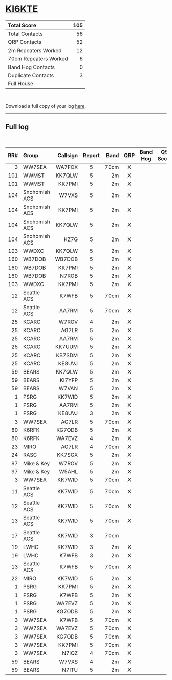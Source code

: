 # [KI6KTE](https://www.qrz.com/db/KI6KTE)

| Total Score           |   105 |
|:----------------------|------:|
| Total Contacts        |    56 |
| QRP Contacts          |    52 |
| 2m Repeaters Worked   |    12 |
| 70cm Repeaters Worked |     6 |
| Band Hog Contacts     |     0 |
| Duplicate Contacts    |     3 |
| Full House            |       |

<br />

Download a full copy of your log [here](/results/[KI6KTE](https://www.qrz.com/db/KI6KTE)/log.csv).

---

## Full log

<br />

|   RR# | Group         |   Callsign |  Report  |   Band |  QRP  |  Band Hog  |   QSO Score |
|------:|:--------------|-----------:|:--------:|-------:|:-----:|:----------:|------------:|
|     3 | WW7SEA        |     WA7FOX |    5     |   70cm |   X   |            |           2 |
|   101 | WWMST         |     KK7QLW |    5     |     2m |   X   |            |           2 |
|   101 | WWMST         |     KK7PMI |    5     |     2m |   X   |            |           2 |
|   104 | Snohomish ACS |      W7VXS |    5     |     2m |   X   |            |           2 |
|   104 | Snohomish ACS |     KK7PMI |    5     |     2m |   X   |            |           2 |
|   104 | Snohomish ACS |     KK7QLW |    5     |     2m |   X   |            |           2 |
|   104 | Snohomish ACS |       KZ7G |    5     |     2m |   X   |            |           2 |
|   103 | WWDXC         |     KK7QLW |    5     |     2m |   X   |            |           2 |
|   160 | WB7DOB        |     WB7DOB |    5     |     2m |   X   |            |           2 |
|   160 | WB7DOB        |     KK7PMI |    5     |     2m |   X   |            |           2 |
|   160 | WB7DOB        |      N7ROB |    5     |     2m |   X   |            |           2 |
|   103 | WWDXC         |     KK7PMI |    5     |     2m |   X   |            |           2 |
|    12 | Seattle ACS   |      K7WFB |    5     |   70cm |   X   |            |           2 |
|    12 | Seattle ACS   |      AA7RM |    5     |   70cm |   X   |            |           2 |
|    25 | KCARC         |      W7ROV |    4     |     2m |   X   |            |           2 |
|    25 | KCARC         |      AG7LR |    5     |     2m |   X   |            |           2 |
|    25 | KCARC         |      AA7RM |    5     |     2m |   X   |            |           2 |
|    25 | KCARC         |     KK7UUM |    5     |     2m |   X   |            |           2 |
|    25 | KCARC         |     KB7SDM |    5     |     2m |   X   |            |           2 |
|    25 | KCARC         |     KE8UVJ |    5     |     2m |   X   |            |           2 |
|    59 | BEARS         |     KK7QLW |    5     |     2m |   X   |            |           2 |
|    59 | BEARS         |     KI7YFP |    5     |     2m |   X   |            |           2 |
|    59 | BEARS         |      W7VAN |    5     |     2m |   X   |            |           2 |
|     1 | PSRG          |     KK7WID |    5     |     2m |   X   |            |           2 |
|     1 | PSRG          |      AA7RM |    5     |     2m |   X   |            |           2 |
|     1 | PSRG          |     KE8UVJ |    3     |     2m |   X   |            |           2 |
|     3 | WW7SEA        |      AG7LR |    5     |   70cm |   X   |            |           2 |
|    80 | K6RFK         |     KG7ODB |    5     |     2m |   X   |            |           2 |
|    80 | K6RFK         |     WA7EVZ |    4     |     2m |   X   |            |           2 |
|    23 | MIRO          |      AG7LR |    4     |   70cm |   X   |            |           2 |
|    24 | RASC          |     KK7SGX |    5     |     2m |   X   |            |           2 |
|    97 | Mike & Key    |      W7ROV |    5     |     2m |   X   |            |           2 |
|    97 | Mike & Key    |      W5AHL |    5     |     2m |   X   |            |           2 |
|     3 | WW7SEA        |     KK7WID |    5     |   70cm |   X   |            |           2 |
|    11 | Seattle ACS   |     KK7WID |    5     |   70cm |   X   |            |           2 |
|    12 | Seattle ACS   |     KK7WID |    5     |   70cm |   X   |            |           2 |
|    13 | Seattle ACS   |     KK7WID |    5     |   70cm |   X   |            |           2 |
|    17 | Seattle ACS   |     KK7WID |    3     |   70cm |       |            |           1 |
|    19 | LWHC          |     KK7WID |    3     |     2m |   X   |            |           2 |
|    19 | LWHC          |      K7WFB |    3     |     2m |   X   |            |           2 |
|    13 | Seattle ACS   |      K7WFB |    5     |   70cm |   X   |            |           2 |
|    22 | MIRO          |     KK7WID |    5     |     2m |   X   |            |           2 |
|     1 | PSRG          |     KK7PMI |    5     |     2m |   X   |            |           2 |
|     1 | PSRG          |      K7WFB |    5     |     2m |   X   |            |           2 |
|     1 | PSRG          |     WA7EVZ |    5     |     2m |   X   |            |           2 |
|     1 | PSRG          |     KG7ODB |    5     |     2m |   X   |            |           2 |
|     3 | WW7SEA        |      K7WFB |    5     |   70cm |   X   |            |           2 |
|     3 | WW7SEA        |     WA7EVZ |    5     |   70cm |   X   |            |           2 |
|     3 | WW7SEA        |     KG7ODB |    5     |   70cm |   X   |            |           2 |
|     3 | WW7SEA        |     KK7PMI |    5     |   70cm |   X   |            |           2 |
|     3 | WW7SEA        |      N7IQZ |    4     |   70cm |   X   |            |           2 |
|    59 | BEARS         |      W7VXS |    4     |     2m |   X   |            |           2 |
|    59 | BEARS         |      N7ITU |    5     |     2m |   X   |            |           2 |